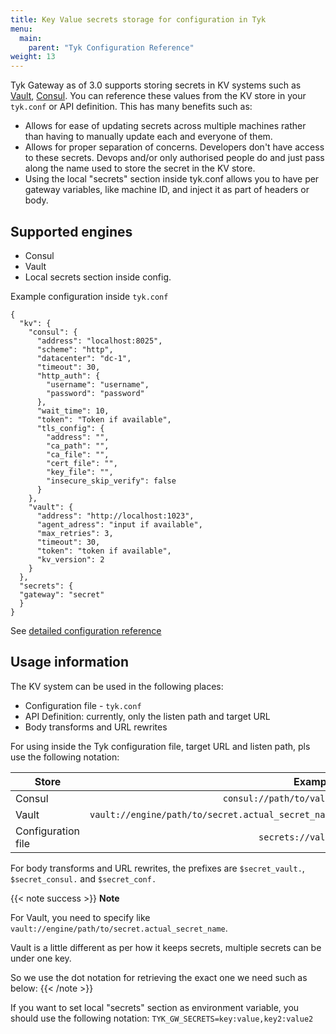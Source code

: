 ```yaml
---
title: Key Value secrets storage for configuration in Tyk
menu:
  main:
    parent: "Tyk Configuration Reference"
weight: 13
---
```


Tyk Gateway as of 3.0 supports storing secrets in KV systems such as [Vault](https://vaultproject.io), [Consul](https://consul.io). You can reference these values from the KV store in your `tyk.conf` or API definition.
This has many benefits such as:
- Allows for ease of updating secrets across multiple machines rather than
  having to manually update each and everyone of them.
- Allows for proper separation of concerns. Developers don't have access to
  these secrets. Devops and/or only authorised people do and just pass along the
  name used to store the secret in the KV store.
- Using the local "secrets" section inside tyk.conf allows you to have per gateway variables, like machine ID, and inject it as part of headers or body.

## Supported engines

- Consul
- Vault
- Local secrets section inside config.

Example configuration inside `tyk.conf`

```
{
  "kv": {
    "consul": {
      "address": "localhost:8025",
      "scheme": "http",
      "datacenter": "dc-1",
      "timeout": 30,
      "http_auth": {
        "username": "username",
        "password": "password"
      },
      "wait_time": 10,
      "token": "Token if available",
      "tls_config": {
        "address": "",
        "ca_path": "",
        "ca_file": "",
        "cert_file": "",
        "key_file": "",
        "insecure_skip_verify": false
      }
    },
    "vault": {
      "address": "http://localhost:1023",
      "agent_adress": "input if available",
      "max_retries": 3,
      "timeout": 30,
      "token": "token if available",
      "kv_version": 2
    }
  },
  "secrets": {
  "gateway": "secret"
  }
}
```

See [detailed configuration reference](/docs/tyk-configuration-reference/tyk-gateway-configuration-options/#a-namekva-key-value-store)


## Usage information

The KV system can be used in the following places:

- Configuration file - `tyk.conf`
- API Definition: currently, only the listen path and target URL
- Body transforms and URL rewrites


For using inside the Tyk configuration file, target URL and listen path, pls use the following notation:

| Store                           | Example|
| --------------------------------| -----:|
| Consul                          | `consul://path/to/value`                           |
| Vault                           | `vault://engine/path/to/secret.actual_secret_name` |
| Configuration file              | `secrets://value`                                  |


For body transforms and URL rewrites, the prefixes are `$secret_vault.`, `$secret_consul.` and `$secret_conf.`

{{< note success >}}
**Note**  

For Vault, you need to specify like
``vault://engine/path/to/secret.actual_secret_name``.

Vault is a little different as per how it keeps secrets, multiple secrets can be under
one key.

So we use the dot notation for retrieving the exact one we need such as
below:
{{< /note >}}


If you want to set local "secrets" section as environment variable, you should use the following notation:
`TYK_GW_SECRETS=key:value,key2:value2`
